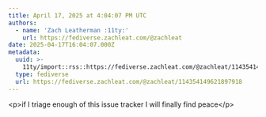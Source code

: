 ```yaml
---
title: April 17, 2025 at 4:04:07 PM UTC
authors:
  - name: 'Zach Leatherman :11ty:'
    url: https://fediverse.zachleat.com/@zachleat
date: 2025-04-17T16:04:07.000Z
metadata:
  uuid: >-
    11ty/import::rss::https://fediverse.zachleat.com/@zachleat/114354149621897918
  type: fediverse
  url: https://fediverse.zachleat.com/@zachleat/114354149621897918
---
```

\<p>if I triage enough of this issue tracker I will finally find peace\</p>
